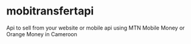 # mobitransfertapi
Api to sell from your website or mobile api using MTN Mobile Money or Orange Money in Cameroon
